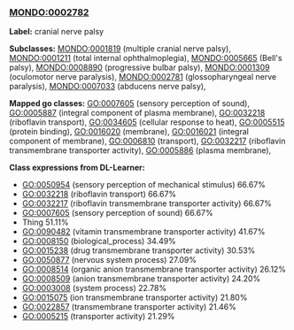 
### [MONDO:0002782](http://purl.obolibrary.org/obo/MONDO_0002782)
**Label:** cranial nerve palsy

**Subclasses:** [MONDO:0001819](http://purl.obolibrary.org/obo/MONDO_0001819) (multiple cranial nerve palsy), [MONDO:0001211](http://purl.obolibrary.org/obo/MONDO_0001211) (total internal ophthalmoplegia), [MONDO:0005665](http://purl.obolibrary.org/obo/MONDO_0005665) (Bell's palsy), [MONDO:0008890](http://purl.obolibrary.org/obo/MONDO_0008890) (progressive bulbar palsy), [MONDO:0001309](http://purl.obolibrary.org/obo/MONDO_0001309) (oculomotor nerve paralysis), [MONDO:0002781](http://purl.obolibrary.org/obo/MONDO_0002781) (glossopharyngeal nerve paralysis), [MONDO:0007033](http://purl.obolibrary.org/obo/MONDO_0007033) (abducens nerve palsy), 

**Mapped go classes:** [GO:0007605](http://purl.obolibrary.org/obo/GO_0007605) (sensory perception of sound), [GO:0005887](http://purl.obolibrary.org/obo/GO_0005887) (integral component of plasma membrane), [GO:0032218](http://purl.obolibrary.org/obo/GO_0032218) (riboflavin transport), [GO:0034605](http://purl.obolibrary.org/obo/GO_0034605) (cellular response to heat), [GO:0005515](http://purl.obolibrary.org/obo/GO_0005515) (protein binding), [GO:0016020](http://purl.obolibrary.org/obo/GO_0016020) (membrane), [GO:0016021](http://purl.obolibrary.org/obo/GO_0016021) (integral component of membrane), [GO:0006810](http://purl.obolibrary.org/obo/GO_0006810) (transport), [GO:0032217](http://purl.obolibrary.org/obo/GO_0032217) (riboflavin transmembrane transporter activity), [GO:0005886](http://purl.obolibrary.org/obo/GO_0005886) (plasma membrane), 

**Class expressions from DL-Learner:**

- [GO:0050954](http://purl.obolibrary.org/obo/GO_0050954) (sensory perception of mechanical stimulus) 66.67%
- [GO:0032218](http://purl.obolibrary.org/obo/GO_0032218) (riboflavin transport) 66.67%
- [GO:0032217](http://purl.obolibrary.org/obo/GO_0032217) (riboflavin transmembrane transporter activity) 66.67%
- [GO:0007605](http://purl.obolibrary.org/obo/GO_0007605) (sensory perception of sound) 66.67%
- Thing 51.11%
- [GO:0090482](http://purl.obolibrary.org/obo/GO_0090482) (vitamin transmembrane transporter activity) 41.67%
- [GO:0008150](http://purl.obolibrary.org/obo/GO_0008150) (biological_process) 34.49%
- [GO:0015238](http://purl.obolibrary.org/obo/GO_0015238) (drug transmembrane transporter activity) 30.53%
- [GO:0050877](http://purl.obolibrary.org/obo/GO_0050877) (nervous system process) 27.09%
- [GO:0008514](http://purl.obolibrary.org/obo/GO_0008514) (organic anion transmembrane transporter activity) 26.12%
- [GO:0008509](http://purl.obolibrary.org/obo/GO_0008509) (anion transmembrane transporter activity) 24.20%
- [GO:0003008](http://purl.obolibrary.org/obo/GO_0003008) (system process) 22.78%
- [GO:0015075](http://purl.obolibrary.org/obo/GO_0015075) (ion transmembrane transporter activity) 21.80%
- [GO:0022857](http://purl.obolibrary.org/obo/GO_0022857) (transmembrane transporter activity) 21.46%
- [GO:0005215](http://purl.obolibrary.org/obo/GO_0005215) (transporter activity) 21.29%


